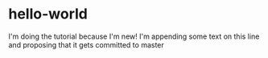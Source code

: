 # hello-world
I'm doing the tutorial because I'm new!
I'm appending some text on this line and proposing that it gets committed to master

